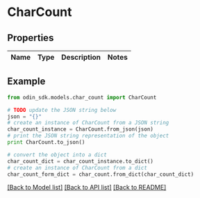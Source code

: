 # CharCount


## Properties

Name | Type | Description | Notes
------------ | ------------- | ------------- | -------------

## Example

```python
from odin_sdk.models.char_count import CharCount

# TODO update the JSON string below
json = "{}"
# create an instance of CharCount from a JSON string
char_count_instance = CharCount.from_json(json)
# print the JSON string representation of the object
print CharCount.to_json()

# convert the object into a dict
char_count_dict = char_count_instance.to_dict()
# create an instance of CharCount from a dict
char_count_form_dict = char_count.from_dict(char_count_dict)
```
[[Back to Model list]](../README.md#documentation-for-models) [[Back to API list]](../README.md#documentation-for-api-endpoints) [[Back to README]](../README.md)


